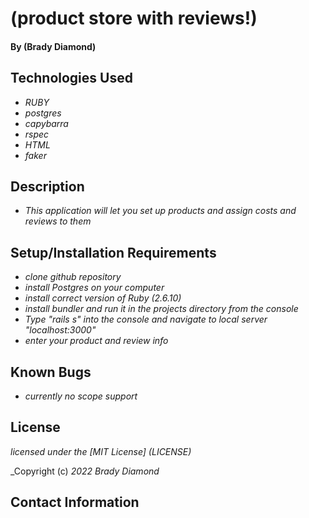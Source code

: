 # (product store with reviews!)

#### By (Brady Diamond)

## Technologies Used

* _RUBY_
* _postgres_
* _capybarra_
* _rspec_
* _HTML_
* _faker_

## Description

* _This application will let you set up products and assign costs and reviews to them_

## Setup/Installation Requirements

* _clone github repository_
* _install Postgres on your computer_
* _install correct version of Ruby (2.6.10)_
* _install bundler and run it in the projects directory from the console_
* _Type "rails s" into the console and navigate to local server "localhost:3000"_
* _enter your product and review info_

## Known Bugs

* _currently no scope support_

## License
_licensed under the [MIT License] (LICENSE)_

_Copyright (c) _2022_ _Brady Diamond_ 
## Contact Information